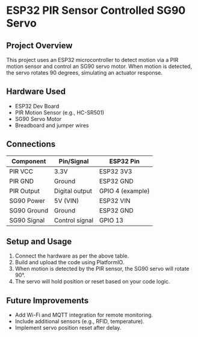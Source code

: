 # ESP32 PIR Sensor Controlled SG90 Servo

## Project Overview
This project uses an ESP32 microcontroller to detect motion via a PIR motion sensor and control an SG90 servo motor. When motion is detected, the servo rotates 90 degrees, simulating an actuator response.

## Hardware Used
- ESP32 Dev Board
- PIR Motion Sensor (e.g., HC-SR501)
- SG90 Servo Motor
- Breadboard and jumper wires

## Connections

| Component       | Pin/Signal      | ESP32 Pin         |
|-----------------|-----------------|-------------------|
| PIR VCC         | 3.3V            | ESP32 3V3         |
| PIR GND         | Ground          | ESP32 GND         |
| PIR Output      | Digital output  | GPIO 4 (example)  |
| SG90 Power      | 5V (VIN)        | ESP32 VIN         |
| SG90 Ground     | Ground          | ESP32 GND         |
| SG90 Signal     | Control signal  | GPIO 13           |

## Setup and Usage
1. Connect the hardware as per the above table.
2. Build and upload the code using PlatformIO.
3. When motion is detected by the PIR sensor, the SG90 servo will rotate 90°.
4. The servo will hold position or reset based on your code logic.

## Future Improvements
- Add Wi-Fi and MQTT integration for remote monitoring.
- Include additional sensors (e.g., RFID, temperature).
- Implement servo position reset after delay.
